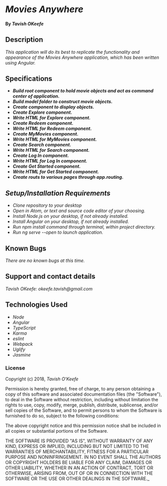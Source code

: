 # _Movies Anywhere_

#### By _**Tavish OKeefe**_

## Description

_This application will do its best to replicate the functionality and appearance of the Movies Anywhere application, which has been written using Angular._

## Specifications

* _**Build root component to hold movie objects and act as command center of application.**_
* _**Build model folder to construct movie objects.**_
* _**Create component to display objects.**_
* _**Create Explore component.**_
* _**Write HTML for Explore component.**_
* _**Create Redeem component.**_
* _**Write HTML for Redeem component.**_
* _**Create MyMovies component.**_
* _**Write HTML for MyMovies component.**_
* _**Create Search component.**_
* _**Write HTML for Search component.**_
* _**Create Log In component.**_
* _**Write HTML for Log In component.**_
* _**Create Get Started component.**_
* _**Write HTML for Get Started component.**_
* _**Create routs to various pages through app.routing.**_

## _Setup/Installation Requirements_

* _Clone repository to your desktop_
* _Open in Atom, or text and source code editor of your choosing._
* _Install Node.js on your desktop, if not already installed._
* _Install Angular on your desktop, if not already installed._
* _Run npm install command through terminal, within project directory._
* _Run ng serve --open to launch application._

## Known Bugs

_There are no known bugs at this time._

## Support and contact details

_Tavish OKeefe: okeefe.tavish@gmail.com_

## Technologies Used

* _Node_
* _Angular_
* _TypeScript_
* _Karma_
* _eslint_
* _Webpack_
* _Uglify_
* _Jasmine_

### License

Copyright (c) 2018, _Tavish O'Keefe_  

Permission is hereby granted, free of charge, to any person obtaining a copy
of this software and associated documentation files (the "Software"), to deal
in the Software without restriction, including without limitation the rights
to use, copy, modify, merge, publish, distribute, sublicense, and/or sell
copies of the Software, and to permit persons to whom the Software is
furnished to do so, subject to the following conditions:  

The above copyright notice and this permission notice shall be included in all copies or substantial portions of the Software.

THE SOFTWARE IS PROVIDED "AS IS", WITHOUT WARRANTY OF ANY KIND, EXPRESS OR
IMPLIED, INCLUDING BUT NOT LIMITED TO THE WARRANTIES OF MERCHANTABILITY,
FITNESS FOR A PARTICULAR PURPOSE AND NONINFRINGEMENT. IN NO EVENT SHALL THE
AUTHORS OR COPYRIGHT HOLDERS BE LIABLE FOR ANY CLAIM, DAMAGES OR OTHER
LIABILITY, WHETHER IN AN ACTION OF CONTRACT, TORT OR OTHERWISE, ARISING FROM,
OUT OF OR IN CONNECTION WITH THE SOFTWARE OR THE USE OR OTHER DEALINGS IN THE
SOFTWARE._
